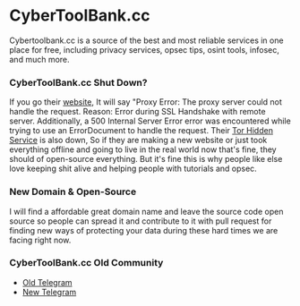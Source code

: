 # CyberToolBank.cc
Cybertoolbank.cc is a source of the best and most reliable services in one place for free, including privacy services, opsec tips, osint tools, infosec, and much more.

### CyberToolBank.cc Shut Down?

If you go their [website](https://cybertoolbank.cc), It will say "Proxy Error: The proxy server could not handle the request. Reason: Error during SSL Handshake with remote server. Additionally, a 500 Internal Server Error error was encountered while trying to use an ErrorDocument to handle the request. Their [Tor Hidden Service](http://2snjjrtrlvjqbbex4yzz6fbwdm3o6dwatciruyuqgtk3bdxhzk4ridad.onion/) is also down, So if they are making a new website or just took everything offline and going to live in the real world now that's fine, they should of open-source everything. But it's fine this is why people like else love keeping shit alive and helping people with tutorials and opsec.

### New Domain & Open-Source
I will find a affordable great domain name and leave the source code open source so people can spread it and contribute to it with pull request for finding new ways of protecting your data during these hard times we are facing right now.

### CyberToolBank.cc Old Community

- [Old Telegram](https://t.me/opsecwikichat)
- [New Telegram](https://t.me/CTB_Chat)
